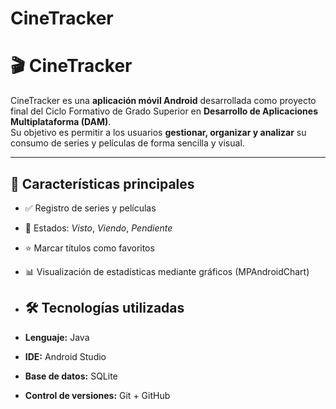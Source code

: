 # CineTracker
# 🎬 CineTracker

CineTracker es una **aplicación móvil Android** desarrollada como proyecto final del Ciclo Formativo de Grado Superior en **Desarrollo de Aplicaciones Multiplataforma (DAM)**.  
Su objetivo es permitir a los usuarios **gestionar, organizar y analizar** su consumo de series y películas de forma sencilla y visual.

---

## 📱 **Características principales**

- ✅ Registro de series y películas  
- 📌 Estados: *Visto*, *Viendo*, *Pendiente*  
- ⭐ Marcar títulos como favoritos  
- 📊 Visualización de estadísticas mediante gráficos (MPAndroidChart)  
  
- ## 🛠️ **Tecnologías utilizadas**

- **Lenguaje:** Java  
- **IDE:** Android Studio  
- **Base de datos:** SQLite
-  **Control de versiones:** Git + GitHub  
